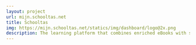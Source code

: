 ```yaml
---
layout: project
url: mijn.schooltas.net
title: Schooltas
img: https://mijn.schooltas.net/statics/img/dashboard/logo@2x.png
description: The learning platform that combines enriched eBooks with social & collaborative learning tools.
---
```


